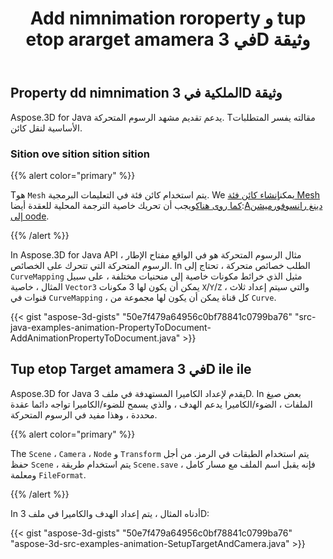 ﻿---
title: Add nimnimation roroperty و tup etop ararget amamera في 3D وثيقة
type: docs
weight: 10
url: /ar/java/add-animation-property-and-setup-target-camera-in-3d-document/
description: Aspose.3D for Java يدعم تقديم مشهد الرسوم المتحركة. Tمقالته يفسر المتطلبات الأساسية لنقل كائن.
---
## **Property dd nimnimation الملكية في 3D وثيقة**
Aspose.3D for Java يدعم تقديم مشهد الرسوم المتحركة. Tمقالته يفسر المتطلبات الأساسية لنقل كائن.
### **Sition ove sition sition sition**
{{% alert color="primary" %}}

Tهو `Mesh` يتم استخدام كائن فئة في التعليمات البرمجية. We يمكن[إنشاء كائن فئة Mesh كما روى هناك](https://docs.aspose.com/3d/java/create-3d-mesh-and-scene/)ويجب أن تحريك خاصية الترجمة المحلية للعقدة أيضا:[Aدينغ رانسوفورميشن إلى oode](https://docs.aspose.com/3d/java/adding-transformation-to-the-node/).

{{% /alert %}}

In Aspose.3D for Java API ، مثال الرسوم المتحركة هو في الواقع مفتاح الإطار الرسوم المتحركة التي تتحرك على الخصائص. In الطلب خصائص متحركة ، تحتاج إلى `CurveMapping` مثيل الذي خرائط مكونات خاصية إلى منحنيات مختلفة ، على سبيل المثال ، خاصية `Vector3` يمكن أن يكون لها 3 مكونات `X`/`Y`/`Z` ، والتي سيتم إعداد ثلاث قنوات في `CurveMapping` ، كل قناة يمكن أن يكون لها مجموعة من `Curve`.

{{< gist "aspose-3d-gists" "50e7f479a64956c0bf78841c0799ba76" "src-java-examples-animation-PropertyToDocument-AddAnimationPropertyToDocument.java" >}}
## **Tup etop Target amamera في 3D ile ile**
Aspose.3D for Java يقدم لإعداد الكاميرا المستهدفة في ملف 3D. In بعض صيغ الملفات ، الضوء/الكاميرا يدعم الهدف ، والذي يسمح للضوء/الكاميرا تواجه دائما عقدة محددة ، وهذا مفيد في الرسوم المتحركة.

{{% alert color="primary" %}}

The `Scene` ، `Camera` ، `Node` و `Transform` يتم استخدام الطبقات في الرمز. من أجل حفظ `Scene` ، يتم استخدام طريقة `Scene.save` ، فإنه يقبل اسم الملف مع مسار كامل ومعلمة `FileFormat`.

{{% /alert %}}

In أدناه المثال ، يتم إعداد الهدف والكاميرا في ملف 3D:

{{< gist "aspose-3d-gists" "50e7f479a64956c0bf78841c0799ba76" "aspose-3d-src-examples-animation-SetupTargetAndCamera.java" >}}
